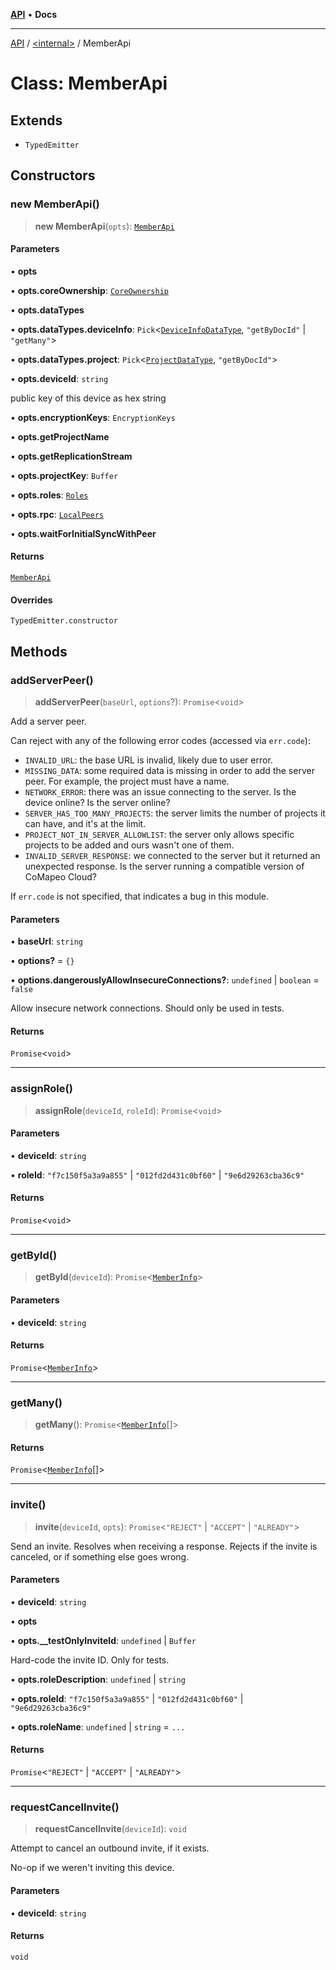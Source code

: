 [**API**](../../README.md) • **Docs**

***

[API](../../README.md) / [\<internal\>](../README.md) / MemberApi

# Class: MemberApi

## Extends

- `TypedEmitter`

## Constructors

### new MemberApi()

> **new MemberApi**(`opts`): [`MemberApi`](MemberApi.md)

#### Parameters

• **opts**

• **opts.coreOwnership**: [`CoreOwnership`](CoreOwnership.md)

• **opts.dataTypes**

• **opts.dataTypes.deviceInfo**: `Pick`\<[`DeviceInfoDataType`](../type-aliases/DeviceInfoDataType.md), `"getByDocId"` \| `"getMany"`\>

• **opts.dataTypes.project**: `Pick`\<[`ProjectDataType`](../type-aliases/ProjectDataType.md), `"getByDocId"`\>

• **opts.deviceId**: `string`

public key of this device as hex string

• **opts.encryptionKeys**: `EncryptionKeys`

• **opts.getProjectName**

• **opts.getReplicationStream**

• **opts.projectKey**: `Buffer`

• **opts.roles**: [`Roles`](Roles.md)

• **opts.rpc**: [`LocalPeers`](LocalPeers.md)

• **opts.waitForInitialSyncWithPeer**

#### Returns

[`MemberApi`](MemberApi.md)

#### Overrides

`TypedEmitter.constructor`

## Methods

### addServerPeer()

> **addServerPeer**(`baseUrl`, `options`?): `Promise`\<`void`\>

Add a server peer.

Can reject with any of the following error codes (accessed via `err.code`):

- `INVALID_URL`: the base URL is invalid, likely due to user error.
- `MISSING_DATA`: some required data is missing in order to add the server
  peer. For example, the project must have a name.
- `NETWORK_ERROR`: there was an issue connecting to the server. Is the
  device online? Is the server online?
- `SERVER_HAS_TOO_MANY_PROJECTS`: the server limits the number of projects
  it can have, and it's at the limit.
- `PROJECT_NOT_IN_SERVER_ALLOWLIST`: the server only allows specific
  projects to be added and ours wasn't one of them.
- `INVALID_SERVER_RESPONSE`: we connected to the server but it returned
  an unexpected response. Is the server running a compatible version of
  CoMapeo Cloud?

If `err.code` is not specified, that indicates a bug in this module.

#### Parameters

• **baseUrl**: `string`

• **options?** = `{}`

• **options.dangerouslyAllowInsecureConnections?**: `undefined` \| `boolean` = `false`

Allow insecure network connections. Should only be used in tests.

#### Returns

`Promise`\<`void`\>

***

### assignRole()

> **assignRole**(`deviceId`, `roleId`): `Promise`\<`void`\>

#### Parameters

• **deviceId**: `string`

• **roleId**: `"f7c150f5a3a9a855"` \| `"012fd2d431c0bf60"` \| `"9e6d29263cba36c9"`

#### Returns

`Promise`\<`void`\>

***

### getById()

> **getById**(`deviceId`): `Promise`\<[`MemberInfo`](../interfaces/MemberInfo.md)\>

#### Parameters

• **deviceId**: `string`

#### Returns

`Promise`\<[`MemberInfo`](../interfaces/MemberInfo.md)\>

***

### getMany()

> **getMany**(): `Promise`\<[`MemberInfo`](../interfaces/MemberInfo.md)[]\>

#### Returns

`Promise`\<[`MemberInfo`](../interfaces/MemberInfo.md)[]\>

***

### invite()

> **invite**(`deviceId`, `opts`): `Promise`\<`"REJECT"` \| `"ACCEPT"` \| `"ALREADY"`\>

Send an invite. Resolves when receiving a response. Rejects if the invite
is canceled, or if something else goes wrong.

#### Parameters

• **deviceId**: `string`

• **opts**

• **opts.\_\_testOnlyInviteId**: `undefined` \| `Buffer`

Hard-code the invite ID. Only for tests.

• **opts.roleDescription**: `undefined` \| `string`

• **opts.roleId**: `"f7c150f5a3a9a855"` \| `"012fd2d431c0bf60"` \| `"9e6d29263cba36c9"`

• **opts.roleName**: `undefined` \| `string` = `...`

#### Returns

`Promise`\<`"REJECT"` \| `"ACCEPT"` \| `"ALREADY"`\>

***

### requestCancelInvite()

> **requestCancelInvite**(`deviceId`): `void`

Attempt to cancel an outbound invite, if it exists.

No-op if we weren't inviting this device.

#### Parameters

• **deviceId**: `string`

#### Returns

`void`
